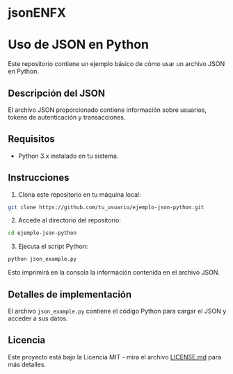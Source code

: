 # jsonENFX

# Uso de JSON en Python

Este repositorio contiene un ejemplo básico de cómo usar un archivo JSON en Python.

## Descripción del JSON

El archivo JSON proporcionado contiene información sobre usuarios, tokens de autenticación y transacciones.

## Requisitos

- Python 3.x instalado en tu sistema.

## Instrucciones

1. Clona este repositorio en tu máquina local:

```bash
git clone https://github.com/tu_usuario/ejemplo-json-python.git
```

2. Accede al directorio del repositorio:

```bash
cd ejemplo-json-python
```

3. Ejecuta el script Python:

```bash
python json_example.py
```

Esto imprimirá en la consola la información contenida en el archivo JSON.

## Detalles de implementación

El archivo `json_example.py` contiene el código Python para cargar el JSON y acceder a sus datos.

## Licencia

Este proyecto está bajo la Licencia MIT - mira el archivo [LICENSE.md](LICENSE.md) para más detalles.
